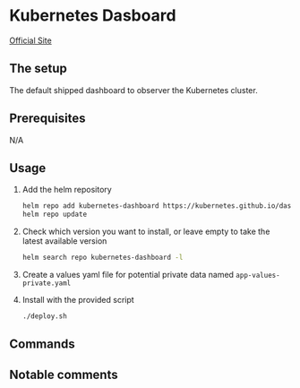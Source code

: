 # Kubernetes Dasboard

[Official Site](https://github.com/kubernetes/dashboard)

## The setup

The default shipped dashboard to observer the Kubernetes cluster.

## Prerequisites

N/A

## Usage

1. Add the helm repository

    ```bash
    helm repo add kubernetes-dashboard https://kubernetes.github.io/dashboard/
    helm repo update
    ```

2. Check which version you want to install, or leave empty to take the latest available version

    ```bash
    helm search repo kubernetes-dashboard -l
    ```

3. Create a values yaml file for potential private data named `app-values-private.yaml`

4. Install with the provided script

    ```bash
    ./deploy.sh
    ```

## Commands

## Notable comments
